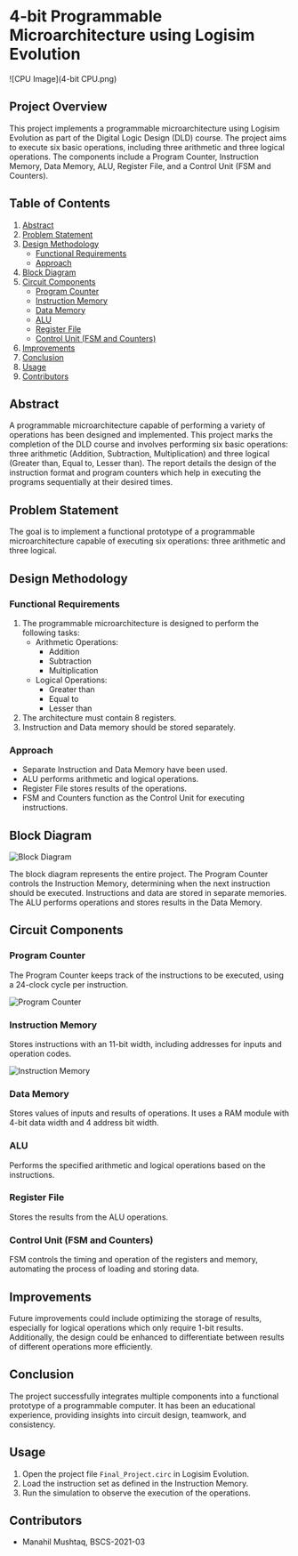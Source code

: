 # 4-bit Programmable Microarchitecture using Logisim Evolution

![CPU Image](4-bit CPU.png)

## Project Overview

This project implements a programmable microarchitecture using Logisim Evolution as part of the Digital Logic Design (DLD) course. The project aims to execute six basic operations, including three arithmetic and three logical operations. The components include a Program Counter, Instruction Memory, Data Memory, ALU, Register File, and a Control Unit (FSM and Counters).

## Table of Contents
1. [Abstract](#abstract)
2. [Problem Statement](#problem-statement)
3. [Design Methodology](#design-methodology)
   - [Functional Requirements](#functional-requirements)
   - [Approach](#approach)
4. [Block Diagram](#block-diagram)
5. [Circuit Components](#circuit-components)
   - [Program Counter](#program-counter)
   - [Instruction Memory](#instruction-memory)
   - [Data Memory](#data-memory)
   - [ALU](#alu)
   - [Register File](#register-file)
   - [Control Unit (FSM and Counters)](#control-unit)
6. [Improvements](#improvements)
7. [Conclusion](#conclusion)
8. [Usage](#usage)
9. [Contributors](#contributors)

## Abstract

A programmable microarchitecture capable of performing a variety of operations has been designed and implemented. This project marks the completion of the DLD course and involves performing six basic operations: three arithmetic (Addition, Subtraction, Multiplication) and three logical (Greater than, Equal to, Lesser than). The report details the design of the instruction format and program counters which help in executing the programs sequentially at their desired times.

## Problem Statement

The goal is to implement a functional prototype of a programmable microarchitecture capable of executing six operations: three arithmetic and three logical.

## Design Methodology

### Functional Requirements
1. The programmable microarchitecture is designed to perform the following tasks:
   - Arithmetic Operations:
     - Addition
     - Subtraction
     - Multiplication
   - Logical Operations:
     - Greater than
     - Equal to
     - Lesser than
2. The architecture must contain 8 registers.
3. Instruction and Data memory should be stored separately.

### Approach
- Separate Instruction and Data Memory have been used.
- ALU performs arithmetic and logical operations.
- Register File stores results of the operations.
- FSM and Counters function as the Control Unit for executing instructions.

## Block Diagram

![Block Diagram](path_to_block_diagram_image)

The block diagram represents the entire project. The Program Counter controls the Instruction Memory, determining when the next instruction should be executed. Instructions and data are stored in separate memories. The ALU performs operations and stores results in the Data Memory.

## Circuit Components

### Program Counter
The Program Counter keeps track of the instructions to be executed, using a 24-clock cycle per instruction.

![Program Counter](path_to_program_counter_image)

### Instruction Memory
Stores instructions with an 11-bit width, including addresses for inputs and operation codes.

![Instruction Memory](path_to_instruction_memory_image)

### Data Memory
Stores values of inputs and results of operations. It uses a RAM module with 4-bit data width and 4 address bit width.

### ALU
Performs the specified arithmetic and logical operations based on the instructions.

### Register File
Stores the results from the ALU operations.

### Control Unit (FSM and Counters)
FSM controls the timing and operation of the registers and memory, automating the process of loading and storing data.

## Improvements

Future improvements could include optimizing the storage of results, especially for logical operations which only require 1-bit results. Additionally, the design could be enhanced to differentiate between results of different operations more efficiently.

## Conclusion

The project successfully integrates multiple components into a functional prototype of a programmable computer. It has been an educational experience, providing insights into circuit design, teamwork, and consistency.

## Usage

1. Open the project file `Final_Project.circ` in Logisim Evolution.
2. Load the instruction set as defined in the Instruction Memory.
3. Run the simulation to observe the execution of the operations.

## Contributors

- Manahil Mushtaq, BSCS-2021-03

